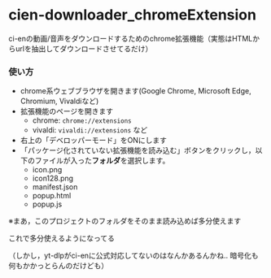 # cien-downloader_chromeExtension
ci-enの動画/音声をダウンロードするためのchrome拡張機能（実態はHTMLからurlを抽出してダウンロードさせてるだけ）

### 使い方
- chrome系ウェブブラウザを開きます(Google Chrome, Microsoft Edge, Chromium, Vivaldiなど)
- 拡張機能のページを開きます
    - chrome: ```chrome://extensions```
    - vivaldi: ```vivaldi://extensions```
    など
- 右上の「デベロッパーモード」をONにします
- 「パッケージ化されていない拡張機能を読み込む」ボタンをクリックし，以下のファイルが入った**フォルダ**を選択します。
    - icon.png
    - icon128.png
    - manifest.json
    - popup.html
    - popup.js

※まあ，このプロジェクトのフォルダをそのまま読み込めば多分使えます

これで多分使えるようになってる

（しかし，yt-dlpがci-enに公式対応してないのはなんかあるんかね.. 暗号化も何もかかっとらんのだけども）
